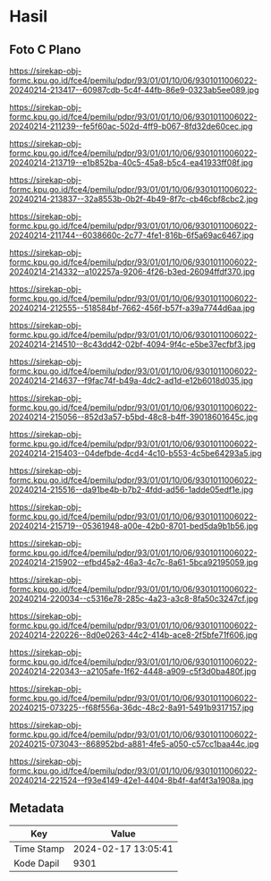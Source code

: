 # Hasil

## Foto C Plano

https://sirekap-obj-formc.kpu.go.id/fce4/pemilu/pdpr/93/01/01/10/06/9301011006022-20240214-213417--60987cdb-5c4f-44fb-86e9-0323ab5ee089.jpg

https://sirekap-obj-formc.kpu.go.id/fce4/pemilu/pdpr/93/01/01/10/06/9301011006022-20240214-211239--fe5f60ac-502d-4ff9-b067-8fd32de60cec.jpg

https://sirekap-obj-formc.kpu.go.id/fce4/pemilu/pdpr/93/01/01/10/06/9301011006022-20240214-213719--e1b852ba-40c5-45a8-b5c4-ea41933ff08f.jpg

https://sirekap-obj-formc.kpu.go.id/fce4/pemilu/pdpr/93/01/01/10/06/9301011006022-20240214-213837--32a8553b-0b2f-4b49-8f7c-cb46cbf8cbc2.jpg

https://sirekap-obj-formc.kpu.go.id/fce4/pemilu/pdpr/93/01/01/10/06/9301011006022-20240214-211744--6038660c-2c77-4fe1-816b-6f5a69ac6467.jpg

https://sirekap-obj-formc.kpu.go.id/fce4/pemilu/pdpr/93/01/01/10/06/9301011006022-20240214-214332--a102257a-9206-4f26-b3ed-26094ffdf370.jpg

https://sirekap-obj-formc.kpu.go.id/fce4/pemilu/pdpr/93/01/01/10/06/9301011006022-20240214-212555--518584bf-7662-456f-b57f-a39a7744d6aa.jpg

https://sirekap-obj-formc.kpu.go.id/fce4/pemilu/pdpr/93/01/01/10/06/9301011006022-20240214-214510--8c43dd42-02bf-4094-9f4c-e5be37ecfbf3.jpg

https://sirekap-obj-formc.kpu.go.id/fce4/pemilu/pdpr/93/01/01/10/06/9301011006022-20240214-214637--f9fac74f-b49a-4dc2-ad1d-e12b6018d035.jpg

https://sirekap-obj-formc.kpu.go.id/fce4/pemilu/pdpr/93/01/01/10/06/9301011006022-20240214-215056--852d3a57-b5bd-48c8-b4ff-39018601645c.jpg

https://sirekap-obj-formc.kpu.go.id/fce4/pemilu/pdpr/93/01/01/10/06/9301011006022-20240214-215403--04defbde-4cd4-4c10-b553-4c5be64293a5.jpg

https://sirekap-obj-formc.kpu.go.id/fce4/pemilu/pdpr/93/01/01/10/06/9301011006022-20240214-215516--da91be4b-b7b2-4fdd-ad56-1adde05edf1e.jpg

https://sirekap-obj-formc.kpu.go.id/fce4/pemilu/pdpr/93/01/01/10/06/9301011006022-20240214-215719--05361948-a00e-42b0-8701-bed5da9b1b56.jpg

https://sirekap-obj-formc.kpu.go.id/fce4/pemilu/pdpr/93/01/01/10/06/9301011006022-20240214-215902--efbd45a2-46a3-4c7c-8a61-5bca92195059.jpg

https://sirekap-obj-formc.kpu.go.id/fce4/pemilu/pdpr/93/01/01/10/06/9301011006022-20240214-220034--c5316e78-285c-4a23-a3c8-8fa50c3247cf.jpg

https://sirekap-obj-formc.kpu.go.id/fce4/pemilu/pdpr/93/01/01/10/06/9301011006022-20240214-220226--8d0e0263-44c2-414b-ace8-2f5bfe71f606.jpg

https://sirekap-obj-formc.kpu.go.id/fce4/pemilu/pdpr/93/01/01/10/06/9301011006022-20240214-220343--a2105afe-1f62-4448-a909-c5f3d0ba480f.jpg

https://sirekap-obj-formc.kpu.go.id/fce4/pemilu/pdpr/93/01/01/10/06/9301011006022-20240215-073225--f68f556a-36dc-48c2-8a91-5491b9317157.jpg

https://sirekap-obj-formc.kpu.go.id/fce4/pemilu/pdpr/93/01/01/10/06/9301011006022-20240215-073043--868952bd-a881-4fe5-a050-c57cc1baa44c.jpg

https://sirekap-obj-formc.kpu.go.id/fce4/pemilu/pdpr/93/01/01/10/06/9301011006022-20240214-221524--f93e4149-42e1-4404-8b4f-4af4f3a1908a.jpg


## Metadata

| Key        | Value               |
| ---------- | ------------------- |
| Time Stamp | 2024-02-17 13:05:41 |
| Kode Dapil | 9301                |




